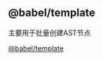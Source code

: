 ## @babel/template

主要用于批量创建AST节点

[@babel/template](https://babeljs.io/docs/en/babel-template#install)
